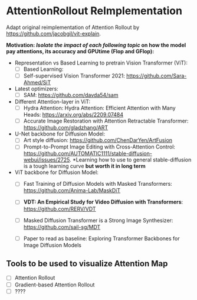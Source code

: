 # AttentionRollout ReImplementation
Adapt original reimplementation of Attention Rollout by https://github.com/jacobgil/vit-explain.

**Motivation: ***Isolate the impact of each following topic*** on how the model pay attentions, its accuracy and GPUtime (Flop and GFlop):**

- Representation vs Based Learning to pretrain Vision Transformer (ViT):
     - [ ] Based Learning:
     - [ ] Self-supervised Vision Transformer 2021: https://github.com/Sara-Ahmed/SiT
           
- Latest optimizers:
     - [ ] SAM: https://github.com/davda54/sam 

- Different Attention-layer in ViT:
     - [ ] Hydra Attention: Hydra Attention: Efficient Attention with Many Heads: https://arxiv.org/abs/2209.07484 
     - [ ] Accurate Image Restoration with Attention Retractable Transformer: https://github.com/gladzhang/ART

- U-Net backbone for Diffusion Model:
     - [ ] Art style diffusion: https://github.com/ChenDarYen/ArtFusion
     - [ ] Prompt-to-Prompt Image Editing with Cross-Attention Control: https://github.com/AUTOMATIC1111/stable-diffusion-webui/issues/2725. *Learning how to use to general stable-diffusion is a tough learning curve **but worth it in long term**

- ViT backbone for Diffusion Model:
     - [ ] Fast Training of Diffusion Models with Masked Transformers: https://github.com/Anima-Lab/MaskDiT
     - [ ] **VDT: An Empirical Study for Video Diffusion with Transformers**: https://github.com/RERV/VDT
     - [ ] Masked Diffusion Transformer is a Strong Image Synthesizer: https://github.com/sail-sg/MDT
     - [ ] Paper to read as baseline: Exploring Transformer Backbones for Image Diffusion Models


## Tools to be used to visualize Attention Map ##
- [ ] Attention Rollout
- [ ] Gradient-based Attention Rollout
- [ ] ????
